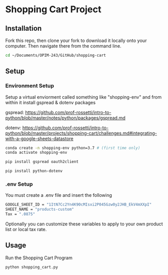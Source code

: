 # Shopping Cart Project

## Installation

Fork this repo, then clone your fork to download it locally onto your computer.  Then navigate there from the command line.

```sh
cd ~/Documents/OPIM-243/GitHub/shopping-cart
```
## Setup

### Environment Setup

Setup a virtual enviorment called something like "shopping-env" and from within it install gspread & dotenv packages

gspread:  https://github.com/prof-rossetti/intro-to-python/blob/master/notes/python/packages/gspread.md

dotenv:  https://github.com/prof-rossetti/intro-to-python/blob/master/projects/shopping-cart/challenges.md#integrating-with-a-google-sheets-datastore

```sh
conda create -n shopping-env python=3.7 # (first time only)
conda activate shopping-env

pip install gspread oauth2client

pip install python-dotenv
```
### .env Setup

You must create a .env file and insert the following

```sh
GOOGLE_SHEET_ID = "1ItN7Cc2Yn4K90cMIsxi2P045Gzw0y2JHB_EkV4mXXpI"
SHEET_NAME = "products-custom"
Tax = ".0875"
```
Optionally you can customize these variables to apply to your own product list or local tax rate.

## Usage

Run the Shopping Cart Program

```sh
python shopping_cart.py
```
